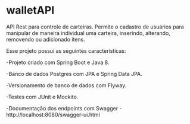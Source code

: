 # walletAPI
API Rest para controle de carteiras. Permite o cadastro de usuários para manipular de maneira individual uma carteira, inserindo, alterando, removendo ou adicionado itens.

Esse projeto possui as seguintes características:

-Projeto criado com Spring Boot e Java 8.

-Banco de dados Postgres com JPA e Spring Data JPA.

-Versionamento de banco de dados com Flyway.

-Testes com JUnit e Mockito.

-Documentação dos endpoints com Swagger - http://localhost:8080/swagger-ui.html
